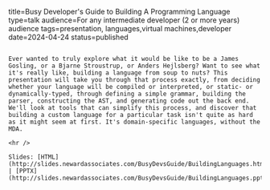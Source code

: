 title=Busy Developer's Guide to Building A Programming Language
type=talk
audience=For any intermediate developer (2 or more years) audience
tags=presentation, languages,virtual machines,developer
date=2024-04-24
status=published
~~~~~~

Ever wanted to truly explore what it would be like to be a James Gosling, or a Bjarne Stroustrup, or Anders Hejlsberg? Want to see what it's really like, building a language from soup to nuts? This presentation will take you through that process exactly, from deciding whether your language will be compiled or interpreted, or static- or dynamically-typed, through defining a simple grammar, building the parser, constructing the AST, and generating code out the back end. We'll look at tools that can simplify this process, and discover that building a custom language for a particular task isn't quite as hard as it might seem at first. It's domain-specific languages, without the MDA.
    
<hr />

Slides: [HTML](http://slides.newardassociates.com/BusyDevsGuide/BuildingLanguages.html) | [PPTX](http://slides.newardassociates.com/BusyDevsGuide/BuildingLanguages.pptx)
